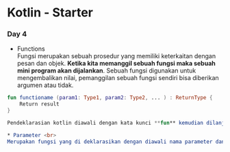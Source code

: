 # Kotlin - Starter

### Day 4

* Functions <br>
Fungsi merupakan sebuah prosedur yang memiliki keterkaitan dengan pesan dan objek. **Ketika kita memanggil sebuah fungsi maka sebuah mini program akan dijalankan**. Sebuah fungsi digunakan untuk mengembalikan nilai, pemanggilan sebuah fungsi sendiri bisa diberikan argumen atau tidak. 
```kotlin
fun functioname (param1: Type1, param2: Type2, ... ) : ReturnType {
    Return result
}

Pendeklarasian kotlin diawali dengan kata kunci **fun** kemudian dilanjutkan dengan nama fungsi yg dikehendaki. 

* Parameter <br>
Merupakan fungsi yang di deklarasikan dengan diawali nama parameter dan diikuti dengan tipe parameter itu sendiri yang dipisahkan oleh colon (:) 
